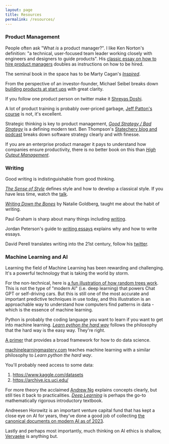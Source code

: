 ```yaml
---
layout: page
title: Resources
permalink: /resources/
---
```


### Product Management
People often ask "What *is* a product manager?". I like Ken Norton's definition: "a technical, user-focused team leader working closely with engineers and designers to guide products". His [classic essay on how to hire product managers](https://www.bringthedonuts.com/essays/productmanager.html) doubles as instructions on how to be hired.

The seminal book in the space has to be Marty Cagan's [*Inspired*](https://www.amazon.com/INSPIRED-Create-Tech-Products-Customers/dp/1119387507).

From the perspective of an investor-founder, Michael Seibel breaks down [building products at start ups](https://www.youtube.com/watch?v=C27RVio2rOs) with great clarity.

If you follow one product person on twitter make it [Shreyas Doshi](https://twitter.com/shreyas).

A lot of product training is probably over-priced garbage, [Jeff Patton's course](https://jpattonassociates.com/) is not, it's excellent.

Strategic thinking is key to product management, [*Good Strategy / Bad Strategy*](https://a.co/d/fYfWCyJ) is a defining modern text. Ben Thompson's [Statechery blog and podcast](https://stratechery.com/concepts/) breaks down software strategy clearly and with finesse. 

If you are an enterprise product manager it pays to understand how companies ensure productivity, there is no better book on this than [*High Output Management*](https://a.co/d/aF67BI5).

### Writing
Good writing is indistinguishable from good thinking.

[*The Sense of Style*](https://stevenpinker.com/publications/sense-style-thinking-persons-guide-writing-21st-century) defines style and how to develop a classical style. If you have less time, watch the [talk](https://www.youtube.com/watch?v=3ZKTmsgqi0U).

[*Writing Down the Bones*](https://nataliegoldberg.com/books/writing-down-the-bones/) by Natalie Goldberg, taught me about the habit of writing.

Paul Graham is sharp about many things including [writing](http://www.paulgraham.com/writing44.html).

Jordan Peterson's guide to [writing essays](https://docs.google.com/viewer?url=http://jordanbpeterson.com/wp-content/uploads/2018/02/Essay_Writing_Guide.docx) explains why and how to write essays.

David Perell translates writing into the 21st century, follow his [twitter](https://twitter.com/david_perell).

### Machine Learning and AI

Learning the field of Machine Learning has been rewarding and challenging. It's a powerful technology that is taking the world by storm. 

For the non-technical, here is [a fun illustration of how random trees work](http://www.r2d3.us/visual-intro-to-machine-learning-part-1/). This is not the type of "modern AI" (i.e. deep learning) that powers Chat GPT or self-driving cars. But this is still one of the most accurate and important predictive techniques in use today, and this illustration is an approachable way to understand how computers find patterns in data - which is the essence of machine learning. 

Python is probably the coding language you want to learn if you want to get into machine learning. [*Learn python the hard way*](https://learnpythonthehardway.org) follows the philosophy that the hard way is the easy way. They're right.

[A primer](https://elitedatascience.com/primer) that provides a broad framework for how to do data science.

[machinelearningmastery.com](https://machinelearningmastery.com) teaches machine learning with a similar philosophy to *Learn python the hard way*.

You'll probably need access to some data:
1. https://www.kaggle.com/datasets
2. https://archive.ics.uci.edu/ 

For more theory the acclaimed [Andrew Ng](https://www.deeplearning.ai/) explains concepts clearly, but still ties it back to practicalities. [*Deep Learning*](https://www.deeplearningbook.org/) is perhaps the go-to mathematically rigorous introductory textbook.

Andreesen Horowitz is an important venture capital fund that has kept a close eye on AI for years, they've done a good job of collecting [the canonical documents on modern AI as of 2023](https://a16z.com/ai-canon/).

Lastly and perhaps most importantly, much thinking on AI ethics is shallow, [Vervaeke](https://a.co/d/74PrAf2) is anything but. 